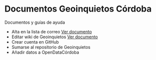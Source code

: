 # Documentos Geoinquietos Córdoba
Documentos y guías de ayuda

- Alta en la lista de correo [Ver documento](altalistacorreo.md)
- Editar wiki de Geoinquietos [Ver documento](editarwiki.md)
- Crear cuenta en GitHub
- Sumarse al repositorio de Geoinquietos
- Añadir datos a OpenDataCórdoba

